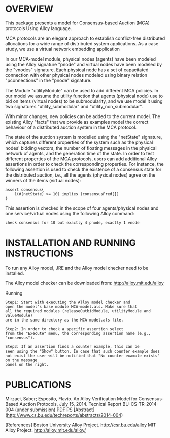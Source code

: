 OVERVIEW
==================
This package presents a model for Consensus-based Auction (MCA) protocols Using Alloy language. 

MCA protocols are an elegant approach to establish conflict-free distributed allocations for a wide range of distributed system applications. As a case study, we use a virtual network embedding application  


In our MCA-model module, physical nodes (agents) have been modeled using the Alloy signature "pnode" and virtual nodes have been modeled by the "vnodes" signature. Each physical node has a set of capacitated connection with other physical nodes modeled using binary relation "pconnections" in the "pnode" signature. 


The Module "utilityModule" can be used to add different MCA policies. In our  model we assume the utility function that agents (physical node) use to bid on items (virtual nodes) to be submodularity, and we use model it using two signatures "utility_submodular" and "utility_non_submodular". 

With minor changes, new policies can be added to the current model. The existing Alloy "facts" that we provide as examples model the correct behaviour of a distributed auction system in the MCA protocol. 


The state of the auction system is modelled using the "netState" signature, which captures different properties of the system such as the physical nodes' bidding vectors, the number of floating messages in the physical network of agents, and the generation time of the state. In order to test different properties of the MCA protocols, users can add additional Alloy assertions in order to check the corresponding properties. For instance, the following assertion is used to check the existence of a consensus state for the distributed auction, i.e., all the agents (physical nodes) agree on the winners of the items (virtual nodes):

	assert consensus{
		1(#(netState) >= 10) implies (consensusPred[])
	}

This assertion is checked in the scope of four agents/physical nodes and
one service/virtual nodes using the following Alloy command:

	check consensus for 10 but exactly 4 pnode, exactly 1 vnode


INSTALLATION AND RUNNING INSTRUCTIONS
==================

To run any Alloy model, JRE and the Alloy model checker need to be installed.

The Alloy model checker can be downloaded from: http://alloy.mit.edu/alloy

Running 

	Step1: Start with executing the Alloy model checker and 
	open the model's base module MCA-model.als. Make sure that
	all the required modules (releaseOutbidModule, utilityModule and valueModule) 
	are in the same directory as the MCA-model.als file.

	Step2: In order to check a specific assertion select
	from the "Execute" menu, the corresponding assertion name (e.g., "consensus").

	Step3: If an assertion finds a counter example, this can be
	seen using the "Show" button. In case that such counter example does
	not exist the user will be notified that "No counter example exists" on the message
	panel on the right.


PUBLICATIONS
==================
Mirzaei, Saber; Esposito, Flavio.
An Alloy Verification Model for Consensus-Based Auction Protocols,
July 15, 2014. Tecnical Report BU-CS-TR-2014-004 (under submission)
[PDF](http://www.cs.bu.edu/techreports/pdf/2014-004-alloy-consensus-auction-model.pdf) [PS](http://www.cs.bu.edu/techreports/ps/2014-004-alloy-consensus-auction-model.ps) [Abstract] (http://www.cs.bu.edu/techreports/abstracts/2014-004)

[References]
Boston University Alloy Project. http://csr.bu.edu/alloy
MIT Alloy Project. http://alloy.mit.edu/alloy/
